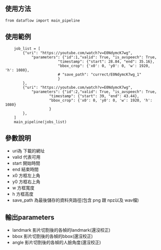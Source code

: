## 使用方法

```
from dataflow import main_pipeline 
```

## 使用範例
```
    job_list = [
        {"uri": "https://youtube.com/watch?v=E0NdymcK7wg",
            "parameters": {"id":1,"valid": True, "is_avspeech": True,
                        "timestamp": {"start": 28.84, "end": 35.16},
                        "bbox_crop": {'x0': 0, 'y0': 0, 'w': 1920, 'h': 1080},
                        # "save_path": "currect/E0NdymcK7wg_1"
                        }
        },
        {"uri": "https://youtube.com/watch?v=E0NdymcK7wg",
            "parameters": {"id":2,"valid": True, "is_avspeech": True,
                    "timestamp": {"start": 39, "end": 43.44},
                    "bbox_crop": {'x0': 0, 'y0': 0, 'w': 1920, 'h': 1080}
                    }
        },
    ]
    main_pipeline(jobs_list)
```

## 參數說明
- uri為 下載的網址
- valid 代表可用
- start 開始時間
- end 結束時間
- x0 方框左上角
- y0 方框右上角
- w 方框寬度
- h 方框高度
- save_path 為最後儲存的資料夾路徑(包含 png 跟 npz以及 wav檔)

## 輸出parameters
- landmark  影片切割後的各幀的landmark(還沒校正)
- bbox   影片切割後的各幀的bbox(還沒校正)
- angle  影片切割後的各幀的人臉角度(還沒校正)
